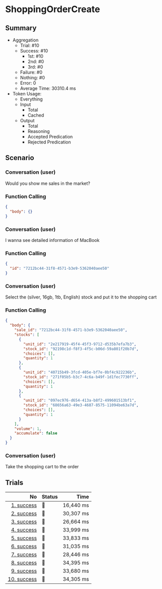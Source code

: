 # ShoppingOrderCreate
## Summary
  - Aggregation
    - Trial: #10
    - Success: #10
      - 1st: #10
      - 2nd: #0
      - 3rd: #0
    - Failure: #0
    - Nothing: #0
    - Error: 0
    - Average Time: 30310.4 ms
  - Token Usage:
    - Everything
    - Input
      - Total
      - Cached
    - Output
      - Total
      - Reasoning
      - Accepted Predication
      - Rejected Predication

## Scenario
### Conversation (user)
Would you show me sales in the market?

### Function Calling
```json
{
  "body": {}
}
```

### Conversation (user)
I wanna see detailed information of MacBook

### Function Calling
```json
{
  "id": "7212bc44-31f8-4571-b3e9-5362040aee50"
}
```

### Conversation (user)
Select the (silver, 16gb, 1tb, English) stock and put it to the shopping cart

### Function Calling
```json
{
  "body": {
    "sale_id": "7212bc44-31f8-4571-b3e9-5362040aee50",
    "stocks": [
      {
        "unit_id": "2e217919-45f4-45f3-9712-d535b7efa7b3",
        "stock_id": "92198c1d-f8f3-4f5c-b06d-59a801f20b7d",
        "choices": [],
        "quantity": 1
      },
      {
        "unit_id": "40715b49-3fcd-405e-bf7e-0bf4c922236b",
        "stock_id": "271f05b5-b3c7-4c6a-b49f-1d1fec7730ff",
        "choices": [],
        "quantity": 1
      },
      {
        "unit_id": "097ec976-d654-413a-b8f2-499601513bf1",
        "stock_id": "68656a63-49e3-4687-8575-11094be63a7d",
        "choices": [],
        "quantity": 1
      }
    ],
    "volume": 1,
    "accumulate": false
  }
}
```

### Conversation (user)
Take the shopping cart to the order

## Trials
No | Status | Time
---:|:-------|------:
[1. success](./trials/1.success.json) | 🥇 | 16,440 ms
[2. success](./trials/2.success.json) | 🥇 | 30,307 ms
[3. success](./trials/3.success.json) | 🥇 | 26,664 ms
[4. success](./trials/4.success.json) | 🥇 | 33,999 ms
[5. success](./trials/5.success.json) | 🥇 | 33,833 ms
[6. success](./trials/6.success.json) | 🥇 | 31,035 ms
[7. success](./trials/7.success.json) | 🥇 | 28,446 ms
[8. success](./trials/8.success.json) | 🥇 | 34,395 ms
[9. success](./trials/9.success.json) | 🥇 | 33,680 ms
[10. success](./trials/10.success.json) | 🥇 | 34,305 ms